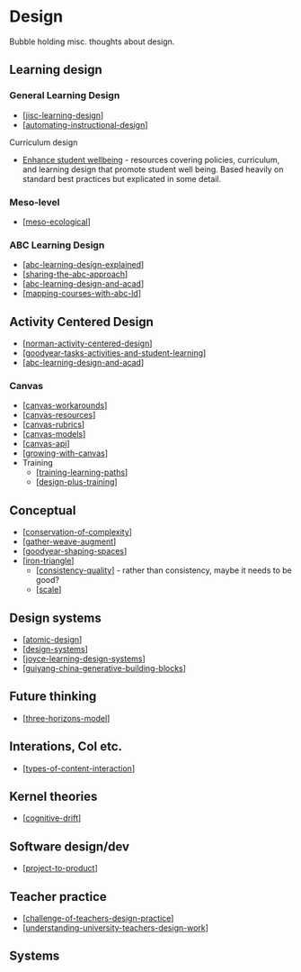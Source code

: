 # Design

Bubble holding misc. thoughts about design.
## Learning design

### General Learning Design

- [[jisc-learning-design]]
- [[automating-instructional-design]]

Curriculum design

- [Enhance student wellbeing](http://unistudentwellbeing.edu.au/) - resources covering policies, curriculum, and learning design that promote student well being.  Based heavily on standard best practices but explicated in some detail.

### Meso-level

- [[meso-ecological]]

### ABC Learning Design

- [[abc-learning-design-explained]]
- [[sharing-the-abc-approach]]
- [[abc-learning-design-and-acad]]
- [[mapping-courses-with-abc-ld]]


## Activity Centered Design

- [[norman-activity-centered-design]]
- [[goodyear-tasks-activities-and-student-learning]]
- [[abc-learning-design-and-acad]]

### Canvas

- [[canvas-workarounds]]
- [[canvas-resources]]
- [[canvas-rubrics]]
- [[canvas-models]]
- [[canvas-api]]
- [[growing-with-canvas]]
- Training
  - [[training-learning-paths]]
  - [[design-plus-training]]

## Conceptual

- [[conservation-of-complexity]]
- [[gather-weave-augment]]
- [[goodyear-shaping-spaces]]
- [[iron-triangle]]
  - [[consistency-quality]] - rather than consistency, maybe it needs to be good?
  - [[scale]]





## Design systems

- [[atomic-design]]
- [[design-systems]]
- [[joyce-learning-design-systems]]
- [[guiyang-china-generative-building-blocks]]

## Future thinking

- [[three-horizons-model]]

## Interations, CoI etc.

- [[types-of-content-interaction]]

## Kernel theories

- [[cognitive-drift]]

## Software design/dev

- [[project-to-product]]


## Teacher practice

- [[challenge-of-teachers-design-practice]]
- [[understanding-university-teachers-design-work]]




## Systems 


[//begin]: # "Autogenerated link references for markdown compatibility"
[jisc-learning-design]: jisc-learning-design "JISC Learning Design Guide"
[automating-instructional-design]: automating-instructional-design "Automating instructional design"
[meso-ecological]: meso-ecological "Meso-level from an ecological perspective"
[abc-learning-design-explained]: abc-learning-design-explained "abc-learning-design-explained"
[sharing-the-abc-approach]: sharing-the-abc-approach "Sharing the ABC Approach"
[abc-learning-design-and-acad]: abc-learning-design-and-acad "ABC Learning Design and ACAD"
[mapping-courses-with-abc-ld]: mapping-courses-with-abc-ld "Mapping courses with ABC LD"
[norman-activity-centered-design]: ../../norman-activity-centered-design "Don Norman on Activity-Centered Design"
[goodyear-tasks-activities-and-student-learning]: goodyear-tasks-activities-and-student-learning "Tasks, activities and student learning"
[canvas-workarounds]: canvas/canvas-workarounds "Canvas work arounds"
[canvas-resources]: canvas/canvas-resources "Canvas resources"
[canvas-rubrics]: canvas/canvas-rubrics "Canvas Rubrics"
[canvas-models]: canvas/canvas-models "Canvas models"
[canvas-api]: canvas/canvas-api "canvas-api"
[growing-with-canvas]: canvas/growing-with-canvas "Growing with Canvas"
[training-learning-paths]: canvas/training-learning-paths "Creating learning paths"
[design-plus-training]: canvas/design-plus-training "Design Plus Training"
[conservation-of-complexity]: conservation-of-complexity "The Law of Conservation of Complexity"
[gather-weave-augment]: gather-weave-augment "Gather, Weave, and Augment"
[goodyear-shaping-spaces]: goodyear-shaping-spaces "Shaping Spaces - Peter Goodyear ALTC 2017 Keynote"
[iron-triangle]: iron-triangle "Iron Triangle"
[consistency-quality]: consistency-quality "Consistency vs quality?"
[scale]: scale "Scale and learning, teaching & education"
[atomic-design]: atomic-design "Atomic Design"
[design-systems]: design-systems "Design Systems"
[joyce-learning-design-systems]: joyce-learning-design-systems "Joyce Learning Design Systems"
[guiyang-china-generative-building-blocks]: ../../images/guiyang-china-generative-building-blocks "guiyang-china-generative-building-blocks"
[three-horizons-model]: three-horizons-model "Three Horizons Model"
[types-of-content-interaction]: types-of-content-interaction "Taxonomy of student-to-content interactions strategies"
[cognitive-drift]: ../../cognitive-drift "Cognitive Drift"
[project-to-product]: ../../project-to-product "Project to Product"
[challenge-of-teachers-design-practice]: challenge-of-teachers-design-practice "Challenge of Teachers Design Practice"
[understanding-university-teachers-design-work]: understanding-university-teachers-design-work "Understanding University Teachers Design Work"
[//end]: # "Autogenerated link references"